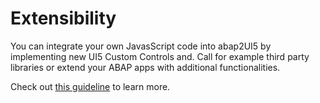 # Extensibility

You can integrate your own JavasScript code into abap2UI5 by implementing new UI5 Custom Controls and. Call for example third party libraries or extend your ABAP apps with additional functionalities.<br>

Check out [this guideline](https://github.com/abap2UI5/abap2UI5-template_cc_development) to learn more.
